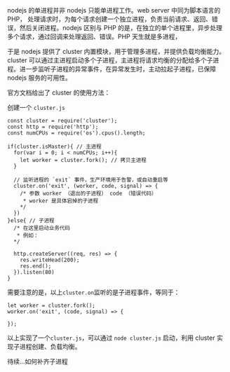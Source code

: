 

nodejs 的单进程并非 nodejs 只能单进程工作。web server 中同为脚本语言的PHP， 处理请求时，为每个请求创建一个独立进程，负责当前请求、返回、错误，然后关闭进程。nodejs 区别与 PHP 的是，在独立的单个进程里，异步处理多个请求，通过回调来处理返回、错误。PHP  天生就是多进程，

于是 nodejs 提供了 cluster 内置模块，用于管理多进程，并提供负载均衡能力。cluster 可以通过主进程启动多个子进程，主进程将请求均衡的分配给多个子进程。进一步监听子进程的异常事件，在异常发生时，主动拉起子进程，已保障 nodejs 服务的可用性。

官方文档给出了 cluster 的使用方法：

创建一个 `cluster.js`

	const cluster = require('cluster');
	const http = require('http');
	const numCPUs = require('os').cpus().length;
	
	if(cluster.isMaster){ // 主进程
	  for(var i = 0; i < numCPUs; i++){
	  	let worker = cluster.fork(); // 拷贝主进程
	  }
	  
	  // 监听进程的 `exit` 事件，生产环境用于告警，或自动重启等
	  cluster.on('exit', (worker, code, signal) => {
	  	/* 参数 worker （退出的子进程） code （错误代码） 
	  	 * worker 是具体宕掉的子进程
	  	*/
	  })
	}else{ // 子进程
	  /* 在这里启动业务代码
	   * 例如：
	  */
	  
	  http.createServer((req, res) => {
	    res.writeHead(200);
	    res.end();
	  }).listen(80)
	}


需要注意的是，以上`cluster.on`监听的是子进程事件，等同于：

	let worker = cluster.fork();
	worker.on('exit', (code, signal) => {
	  
	});

以上实现了一个`cluster.js`，可以通过 `node cluster.js` 启动，利用 cluster 实现子进程创建、负载均衡。



待续...如何补齐子进程